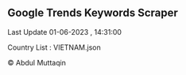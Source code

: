 

## Google Trends Keywords Scraper 
 
Last Update 01-06-2023 , 14:31:00

Country List :
VIETNAM.json



© Abdul Muttaqin 
